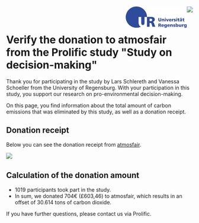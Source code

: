 
<img align="right" height="60" src="https://github.com/Vanessa-project/Study/raw/gh-pages/logo_uulm.png"> <img align="right"  height="58" src="https://github.com/Vanessa-project/Experiment/raw/gh-pages/logo_regensburg.jpg">


<br>
<br>

# Verify the donation to atmosfair from the Prolific study "Study on decision-making"


Thank you for participating in the study by Lars Schlereth and Vanessa Schoeller from the University of Regensburg. 
With your participation in this study, you support our research on pro-environmental decision-making.

On this page, you find information about the total amount of carbon emissions that was eliminated by this study, as well as a donation receipt.


## Donation receipt

Below you can see the donation receipt from <a target="_blank" rel="noopener noreferrer" href="https://www.atmosfair.de/en/">atmosfair</a>.

![](https://github.com/Vanessa-project/Study/raw/gh-pages/Screenshot%202021-06-02%2010.16.41%20(2).png)


## Calculation of the donation amount
 <ul>
  <li>1019 participants took part in the study.</li>
   <li>In sum, we donated 704€ (£603,46) to atmosfair, which results in an offset of 30.614 tons of carbon dioxide. </li>
</ul> 

  
If you have further questions, please contact us via Prolific.

